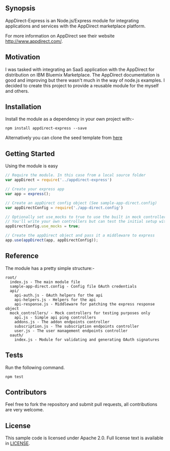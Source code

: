 ## Synopsis

AppDirect-Express is an Node.js/Express module for integrating applications and
services with the AppDirect marketplace platform.

For more information on AppDirect see their website http://www.appdirect.com/.

## Motivation

I was tasked with integrating an SaaS application with the AppDirect for
distribution on IBM Bluemix Marketplace. The AppDirect documentation is
good and improving but there wasn't much in the way of node.js examples.
I decided to create this project to provide a reusable module for the myself
and others.

## Installation

Install the module as a dependency in your own project with:-

    npm install appdirect-express --save

Alternatively you can clone the seed template from [here](https://github.com/olivercox/appdirect-seed)

## Getting Started

Using the module is easy

``` javascript
// Require the module. In this case from a local source folder
var appDirect = require('../appdirect-express')

// Create your express app
var app = express();

// Create an appDirect config object (See sample-app-direct.config)
var appDirectConfig = require('./app-direct.config')

// Optionally set use_mocks to true to use the built in mock controllers
// You'll write your own controllers but can test the initial setup with this
appDirectConfig.use_mocks = true;

// Create the appDirect object and pass it a middleware to express
app.use(appDirect(app, appDirectConfig));
```

## Reference

The module has a pretty simple structure:-

    root/
      index.js - The main module file
      sample-app-direct.config - Config file OAuth credentials
      api/
        api-auth.js - OAuth helpers for the api
        api-helpers.js - Helpers for the api
        api-response.js - Middleware for patching the express response object
      mock_controllers/ - Mock controllers for testing purposes only
        api.js - Simple api ping controllers
        addons.js - The addon endpoints controller
        subscription.js - The subscription endpoints controller
        user.js - The user management endpoints controller
      oauth/
        index.js - Module for validating and generating OAuth signatures

## Tests

Run the following command.

    npm test

## Contributors

Feel free to fork the repository and submit pull requests, all contributions are very welcome.

## License

This sample code is licensed under Apache 2.0. Full license text is available in [LICENSE](LICENSE).
